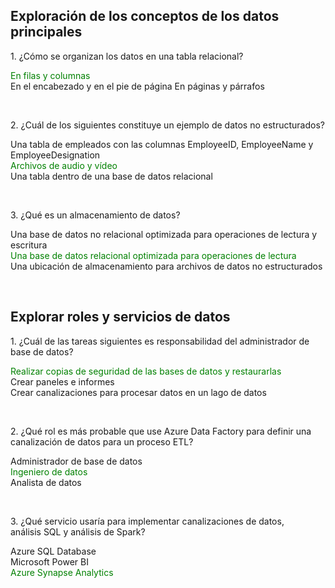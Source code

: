 
## Exploración de los conceptos de los datos principales

1. ¿Cómo se organizan los datos en una tabla relacional?

<span style="color:green">En filas y columnas</span>  
En el encabezado y en el pie de página
En páginas y párrafos  

<br/>

2. ¿Cuál de los siguientes constituye un ejemplo de datos no estructurados?
 
Una tabla de empleados con las columnas EmployeeID, EmployeeName y EmployeeDesignation  
<span style="color:green">Archivos de audio y vídeo</span>  
Una tabla dentro de una base de datos relacional  

<br/>

3. ¿Qué es un almacenamiento de datos?

Una base de datos no relacional optimizada para operaciones de lectura y escritura  
<span style="color:green">Una base de datos relacional optimizada para operaciones de lectura</span>  
Una ubicación de almacenamiento para archivos de datos no estructurados  

<br/>

## Explorar roles y servicios de datos 

1. ¿Cuál de las tareas siguientes es responsabilidad del administrador de base de datos?

<span style="color:green">Realizar copias de seguridad de las bases de datos y restaurarlas</span>  
Crear paneles e informes  
Crear canalizaciones para procesar datos en un lago de datos  

<br/>

2. ¿Qué rol es más probable que use Azure Data Factory para definir una canalización de datos para un proceso ETL?

Administrador de base de datos  
<span style="color:green">Ingeniero de datos</span>  
Analista de datos  

<br/>

3. ¿Qué servicio usaría para implementar canalizaciones de datos, análisis SQL y análisis de Spark?

Azure SQL Database  
Microsoft Power BI  
<span style="color:green">Azure Synapse Analytics </span>  

